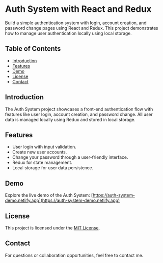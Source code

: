 # Auth System with React and Redux

Build a simple authentication system with login, account creation, and password change pages using React and Redux. This project demonstrates how to manage user authentication locally using local storage.

## Table of Contents

- [Introduction](#introduction)
- [Features](#features)
- [Demo](#demo)
- [License](#license)
- [Contact](#contact)

## Introduction

The Auth System project showcases a front-end authentication flow with features like user login, account creation, and password change. All user data is managed locally using Redux and stored in local storage.

## Features

- User login with input validation.
- Create new user accounts.
- Change your password through a user-friendly interface.
- Redux for state management.
- Local storage for user data persistence.

## Demo

Explore the live demo of the Auth System: [https://auth-system-demo.netlify.app](https://auth-system-demo.netlify.app)

## License

This project is licensed under the [MIT License](LICENSE).

## Contact

For questions or collaboration opportunities, feel free to contact me.
